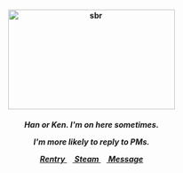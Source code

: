 <h4 align="center">
<img src="https://64.media.tumblr.com/8eabeeb8419fda393f1d422e59302579/c5de081369e7eb34-2c/s500x750/674f6d5e9afc041502ffa66f1b6fae1a278cb25e.gifv"width="300" height="180" alt="sbr">
<br>
</h4>
<h5 align="center">
  Han or Ken. I'm on here sometimes.
<p align> I'm more likely to reply to PMs. </p>
  
<a href=https://rentry.co/kancho> Rentry </a>⠀<a href=https://steamcommunity.com/id/katocha/> Steam </a>⠀<a href=https://neospring.org/@gantz> Message </a>
